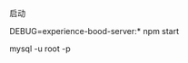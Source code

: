 <!--
 * @Author: PengChaoQun 1152684231@qq.com
 * @Date: 2023-12-28 14:28:22
 * @LastEditors: PengChaoQun 1152684231@qq.com
 * @LastEditTime: 2023-12-28 14:31:04
 * @FilePath: /experience-bood-server/README.md
 * @Description: 
-->
启动

DEBUG=experience-bood-server:* npm start

mysql -u root -p